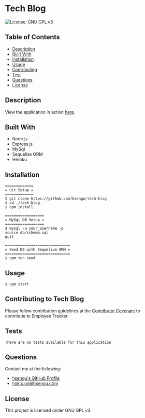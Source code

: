 # Tech Blog
[![License: GNU GPL v3](https://img.shields.io/badge/License-GNU%20GPL%20v3-blue.svg)](https://www.gnu.org/licenses/gpl-3.0)

## Table of Contents
* [Description](#description)
* [Built With](#built-with)
* [Installation](#installation)
* [Usage](#usage)
* [Contributing](#contributing-to-tech-blog)
* [Test](#test)
* [Questions](#questions)
* [License](#license)

## Description


View the application in action [here]().

## Built With
- Node.js
- Express.js
- MySql
- Sequelize ORM
- Heroku

## Installation
    =============
    = Git Setup =
    =============
	$ git clone https://github.com/hsengu/tech-blog
	$ cd ./tech-blog
	$ npm install

    ==================
    = MySql DB Setup =
    ==================
    $ mysql -u your_username -p
    source db/schema.sql
    quit
    
    ==============================
    = Seed DB with Sequelize ORM =
    ==============================
    $ npm run seed


## Usage
	$ npm start

## Contributing to Tech Blog
Please follow contribution guidelines at the [Contributor Covenant](https://www.contributor-covenant.org/version/2/1/code_of_conduct/) to contribute to Employee Tracker.

## Tests
    There are no tests available for this application

## Questions
Contact me at the following:
- [hsengu's GitHub Profile](https://github.com/hsengu)
- hok.s.uy@hsengu.com

## License
This project is licensed under GNU GPL v3
